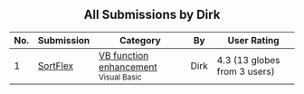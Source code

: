 ﻿<div align="center">

## All Submissions by Dirk

</div>

No.  | Submission | Category | By   | User Rating
---- | ---------- | -------- | ---- | -----------
1 | [SortFlex<br />](https://github.com/Planet-Source-Code/dirk-sortflex__1-2158) | [VB function enhancement<br /><sup>Visual Basic</sup>](../ByCategory/vb-function-enhancement__1-25.md) | Dirk | 4.3 (13 globes from 3 users)
